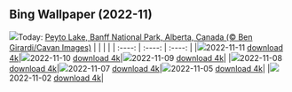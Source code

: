 ## Bing Wallpaper (2022-11)
![](https://global.bing.com/th?id=OHR.PeytoIce_EN-CA5899020103_UHD.jpg&w=1000)Today: [Peyto Lake, Banff National Park, Alberta, Canada (© Ben Girardi/Cavan Images)](https://global.bing.com/th?id=OHR.PeytoIce_EN-CA5899020103_UHD.jpg)
|      |      |      |
| :----: | :----: | :----: |
|![](https://global.bing.com/th?id=OHR.PeytoIce_EN-CA5899020103_UHD.jpg&pid=hp&w=384&h=216&rs=1&c=4)2022-11-11 [download 4k](https://global.bing.com/th?id=OHR.PeytoIce_EN-CA5899020103_UHD.jpg)|![](https://global.bing.com/th?id=OHR.HedgehogNest_EN-CA6777751359_UHD.jpg&pid=hp&w=384&h=216&rs=1&c=4)2022-11-10 [download 4k](https://global.bing.com/th?id=OHR.HedgehogNest_EN-CA6777751359_UHD.jpg)|![](https://global.bing.com/th?id=OHR.YiPeng_EN-CA0675797489_UHD.jpg&pid=hp&w=384&h=216&rs=1&c=4)2022-11-09 [download 4k](https://global.bing.com/th?id=OHR.YiPeng_EN-CA0675797489_UHD.jpg)|
|![](https://global.bing.com/th?id=OHR.CrestedButteEclispe_EN-CA6488901491_UHD.jpg&pid=hp&w=384&h=216&rs=1&c=4)2022-11-08 [download 4k](https://global.bing.com/th?id=OHR.CrestedButteEclispe_EN-CA6488901491_UHD.jpg)|![](https://global.bing.com/th?id=OHR.MarathonSunday_EN-CA6388282758_UHD.jpg&pid=hp&w=384&h=216&rs=1&c=4)2022-11-07 [download 4k](https://global.bing.com/th?id=OHR.MarathonSunday_EN-CA6388282758_UHD.jpg)|![](https://global.bing.com/th?id=OHR.Deities_EN-CA0440553272_UHD.jpg&pid=hp&w=384&h=216&rs=1&c=4)2022-11-05 [download 4k](https://global.bing.com/th?id=OHR.Deities_EN-CA0440553272_UHD.jpg)|
|![](https://global.bing.com/th?id=OHR.Calacas_EN-CA1131179613_UHD.jpg&pid=hp&w=384&h=216&rs=1&c=4)2022-11-02 [download 4k](https://global.bing.com/th?id=OHR.Calacas_EN-CA1131179613_UHD.jpg)|